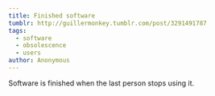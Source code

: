 ```yaml
---
title: Finished software
tumblr: http://guillermonkey.tumblr.com/post/3291491787
tags:
  - software
  - obsolescence
  - users
author: Anonymous
---
```


Software is finished when the last person stops using it.
